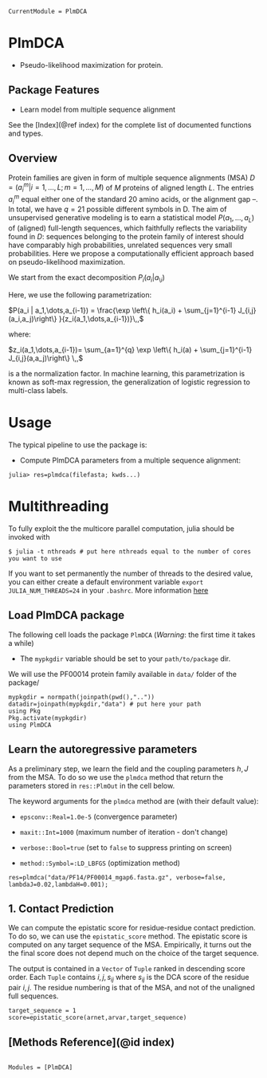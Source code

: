 ```@meta
CurrentModule = PlmDCA
```

# PlmDCA
* Pseudo-likelihood maximization for protein.

## Package Features

- Learn model from multiple sequence alignment


See the [Index](@ref index) for the complete list of documented functions and types.

## Overview

Protein families are given in form of multiple sequence alignments (MSA) $D = (a^m_i |i = 1,\dots,L;\,m = 1,\dots,M)$ of $M$ proteins of aligned length $L$. The entries $a^m_i$ equal either one of the standard 20 amino acids, or the alignment gap $–$. In total, we have $q = 21$ possible different symbols in D. The aim of unsupervised generative modeling is to earn a statistical model $P(a_1,\dots,a_L)$ of (aligned) full-length sequences, which faithfully reflects the variability found in $D$: sequences belonging to the protein family of interest should have comparably high probabilities, unrelated sequences very small probabilities.
Here we propose a computationally efficient approach based on pseudo-likelihood maximization. 

We start from the exact decomposition $P_i(a_i| a_{\setminus i})$

Here, we use the following parametrization:

$P(a_i | a_1,\dots,a_{i-1}) = \frac{\exp \left\{ h_i(a_i) + \sum_{j=1}^{i-1} J_{i,j}(a_i,a_j)\right\} }{z_i(a_1,\dots,a_{i-1})}\,,$

where:

$z_i(a_1,\dots,a_{i-1})= \sum_{a=1}^{q} \exp \left\{ h_i(a) + \sum_{j=1}^{i-1} J_{i,j}(a,a_j)\right\} \,,$

is a the normalization factor. In machine learning, this
parametrization is known as soft-max regression, the generalization of logistic regression to multi-class labels.

# Usage

The typical pipeline to use the package is:

* Compute PlmDCA parameters from a multiple sequence alignment:

``` 
julia> res=plmdca(filefasta; kwds...)
```


# Multithreading

To fully exploit the the multicore parallel computation, julia should be invoked with

```
$ julia -t nthreads # put here nthreads equal to the number of cores you want to use
```

If you want to set permanently the number of threads to the desired value, you can either create a default environment variable `export JULIA_NUM_THREADS=24` in your `.bashrc`. More information [here](https://docs.julialang.org/en/v1.6/manual/multi-threading/)



## Load PlmDCA package 

The following cell loads the package `PlmDCA` (*Warning*: the first time it takes a while)

* The `mypkgdir` variable should be set to your `path/to/package` dir.

We will use the PF00014 protein family available in `data/` folder of the package/

```
mypkgdir = normpath(joinpath(pwd(),".."))
datadir=joinpath(mypkgdir,"data") # put here your path
using Pkg
Pkg.activate(mypkgdir)
using PlmDCA
```
## Learn the autoregressive parameters

As a preliminary step, we learn the field and the coupling parameters $h,J$ from the MSA. To do so we use the `plmdca` method that return the parameters stored in `res::PlmOut` in the cell below.

The keyword arguments for the `plmdca` method are (with their default value):

* `epsconv::Real=1.0e-5` (convergence parameter)

* `maxit::Int=1000` (maximum number of iteration - don't change)

* `verbose::Bool=true` (set to `false` to suppress printing on screen)

* `method::Symbol=:LD_LBFGS` (optimization method)


```
res=plmdca("data/PF14/PF00014_mgap6.fasta.gz", verbose=false, lambdaJ=0.02,lambdaH=0.001);
```

## 1. Contact Prediction

We can compute the epistatic score for residue-residue contact prediction. To do so, we can use the `epistatic_score` method. The epistatic score is computed on any target sequence of the MSA. Empirically, it turns out the the final score does not depend much on the choice of the target sequence. 

The output is contained in a `Vector` of `Tuple` ranked in descending score order. Each `Tuple` contains $i,j,s_{ij}$ where $s_{ij}$ is the DCA score of the residue pair $i,j$. The residue numbering is that of the MSA, and not of the unaligned full sequences.

```
target_sequence = 1
score=epistatic_score(arnet,arvar,target_sequence)
```


## [Methods Reference](@id index)
```@index
```

```@autodocs
Modules = [PlmDCA]
```
